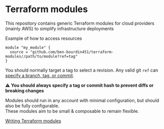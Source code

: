 # Terraform modules

This repository contains generic Terraform modules for cloud providers (mainly AWS) to simplify infrastructure deployments

Example of how to access resources

```hcl
module "my_module" {
  source = "github.com/ben-bourdin451/terraform-modules//path/to/module?ref=tag"
}
```

You should normally target a tag to select a revision. Any valid git `ref` can [specify a branch, tag, or commit](https://www.terraform.io/docs/modules/sources.html#selecting-a-revision).

:warning: __You should always specify a tag or commit hash to prevent diffs or breaking changes__

Modules should run in any account with minimal configuration, but should also be fully configurable.  
These modules aim to be small & composable to remain flexible.

[Writing Terraform modules](https://www.terraform.io/docs/modules/create.html)
